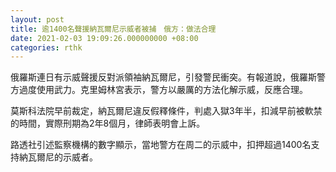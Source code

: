 ```yaml
---
layout: post
title: 逾1400名聲援納瓦爾尼示威者被捕　俄方：做法合理
date: 2021-02-03 19:09:26.000000000 +08:00
categories: rthk
---
```


俄羅斯連日有示威聲援反對派領袖納瓦爾尼，引發警民衝突。有報道說，俄羅斯警方過度使用武力。克里姆林宮表示，警方以嚴厲的方法化解示威，反應合理。

莫斯科法院早前裁定，納瓦爾尼違反假釋條件，判處入獄3年半，扣減早前被軟禁的時間，實際刑期為2年8個月，律師表明會上訴。

路透社引述監察機構的數字顯示，當地警方在周二的示威中，扣押超過1400名支持納瓦爾尼的示威者。
